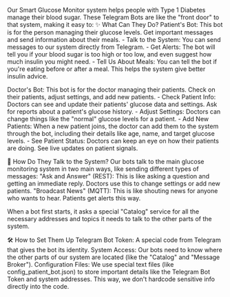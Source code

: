 Our Smart Glucose Monitor system helps people with Type 1 Diabetes manage their blood sugar. These Telegram Bots are like the "front door" to that system, making it easy to:
✨ What Can They Do?
Patient's Bot: This bot is for the person managing their glucose levels. Get important messages and send information about their meals.
       - Talk to the System: You can send messages to our system directly from Telegram.
       - Get Alerts: The bot will tell you if your blood sugar is too high or too low, and even suggest how much insulin you might need.
       - Tell Us About Meals: You can tell the bot if you're eating before or after a meal. This helps the system give better insulin advice.

Doctor's Bot: This bot is for the doctor managing their patients. Check on their patients, adjust settings, and add new patients.
       - Check Patient Info: Doctors can see and update their patients' glucose data and settings. Ask for reports about a patient's glucose history.
       - Adjust Settings: Doctors can change things like the "normal" glucose levels for a patient.
       - Add New Patients: When a new patient joins, the doctor can add them to the system through the bot, including their details like age, name, and target glucose levels.
       - See Patient Status: Doctors can keep an eye on how their patients are doing. See live updates on patient signals.

📡 How Do They Talk to the System?
Our bots talk to the main glucose monitoring system in two main ways, like sending different types of messages:
"Ask and Answer" (REST): This is like asking a question and getting an immediate reply. Doctors use this to change settings or add new patients.
"Broadcast News" (MQTT): This is like shouting news for anyone who wants to hear. Patients get alerts this way.

When a bot first starts, it asks a special "Catalog" service for all the necessary addresses and topics it needs to talk to the other parts of the system.

🛠️ How to Set Them Up
Telegram Bot Token: A special code from Telegram that gives the bot its identity.
System Access: Our bots need to know where the other parts of our system are located (like the "Catalog" and "Message Broker").
Configuration Files: We use special text files (like config_patient_bot.json) to store important details like the Telegram Bot Token and system addresses. This way, we don't hardcode sensitive info directly into the code.

